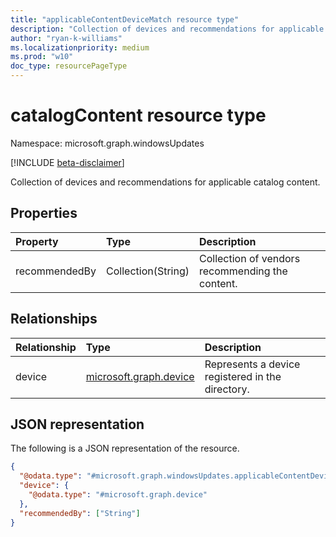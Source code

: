 ```yaml
---
title: "applicableContentDeviceMatch resource type"
description: "Collection of devices and recommendations for applicable catalog content."
author: "ryan-k-williams"
ms.localizationpriority: medium
ms.prod: "w10"
doc_type: resourcePageType
---
```


# catalogContent resource type

Namespace: microsoft.graph.windowsUpdates

[!INCLUDE [beta-disclaimer](../../includes/beta-disclaimer.md)]

Collection of devices and recommendations for applicable catalog content.


## Properties
|Property|Type|Description|
|:---|:---|:---|
|recommendedBy|Collection(String)|Collection of vendors recommending the content.|

## Relationships
|Relationship|Type|Description|
|:---|:---|:---|
|device|[microsoft.graph.device](../resources/device.md)|Represents a device registered in the directory.|

## JSON representation
The following is a JSON representation of the resource.
<!-- {
  "blockType": "resource",
  "@odata.type": "microsoft.graph.windowsUpdates.catalogContent"
}
-->
``` json
{
  "@odata.type": "#microsoft.graph.windowsUpdates.applicableContentDeviceMatch",
  "device": {
    "@odata.type": "#microsoft.graph.device"
  },
  "recommendedBy": ["String"]
}
```


